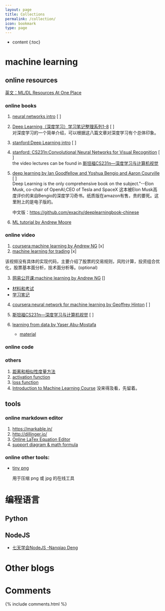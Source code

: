 ```yaml
---
layout: page
title: Collections
permalink: /collection/
icon: bookmark
type: page
---
```


* content
{:toc}

# machine learning

## online resources

[英文：ML/DL Resources At One Place](https://github.com/vyraun/Megalodon)

### online books
1. [neural networks intro](https://www.willamette.edu/~gorr/classes/cs449/intro.html)  [ ]
2. [Deep Learning（深度学习）学习笔记整理系列1-8](http://blog.csdn.net/zouxy09/article/category/1387932)  [ ]<br/>
    对深度学习的一个简单介绍，可以根据这八篇文章对深度学习有个总体印象。
3. [stanford:Deep Learning intro](http://deeplearning.stanford.edu/wiki/index.php/UFLDL_Tutorial)  [ ]
4. [stanford: CS231n:Convolutional Neural Networks for Visual Recognition](https://cs231n.github.io/)  [ ]<br/>
    the video lectures can be found in [斯坦福CS231n—深度学习与计算机视觉](http://study.163.com/course/courseMain.htm?courseId=1003223001)
5. [deep learning by Ian Goodfellow and Yoshua Bengio and Aaron Courville](http://www.deeplearningbook.org/)  [ ]<br/>
   Deep Learning is the only comprehensive book on the subject."--Elon Musk, co-chair of OpenAI;CEO of Tesla and SpaceX 这本被Elon Musk高度评价的来自Bengio的深度学习奇书。纸质版在amazon有售，贵的要死。这里附上的是电子版的。

   中文版：<https://github.com/exacity/deeplearningbook-chinese>
6. [ML tutorial by Andrew Moore](https://www.autonlab.org/tutorials)

### online video
1. [coursera:machine learning by Andrew NG](https://www.coursera.org/learn/machine-learning/home/welcome) [x]
2. [machine learning for trading](https://classroom.udacity.com/courses/ud501/)  [x]

该视频没有具体的实现代码，主要介绍了股票的交易规则，风险计算，投资组合优化，股票基本面分析，技术面分析等。(optional)

3. [网易公开课:machine learning by Andrew NG](http://open.163.com/special/opencourse/machinelearning.html) [] <br/>
  - [材料和考试](http://cs229.stanford.edu/materials.html)
  - [学习笔记](http://www.cnblogs.com/jerrylead/tag/Machine%20Learning/)
4. [coursera:neural network for machine learning by Geoffrey Hinton](https://www.coursera.org/learn/neural-networks/home/welcome)  [ ]
5. [斯坦福CS231n—深度学习与计算机视觉](http://study.163.com/course/courseMain.htm?courseId=1003223001)  [ ]
6. [learning from data by Yaser Abu-Mostafa](http://open.163.com/special/opencourse/learningfromdata.html)

   - [material](http://work.caltech.edu/library/)
### online code


### others
1. [距离和相似性度量方法](http://www.cnblogs.com/daniel-D/p/3244718.html)
2. [activation function](https://en.wikipedia.org/wiki/Activation_function)
3. [loss function](https://en.wikipedia.org/wiki/Loss_function)
4. [Introduction to Machine Learning Course](http://www.cedar.buffalo.edu/~srihari/CSE574/)
    没来得及看，先留着。

## tools

### online markdown editor
1. <https://markable.in/>
2. <http://dillinger.io/>
3. [Online LaTex Equation Editor](http://www.codecogs.com/latex/eqneditor.php)
4. [support diagram & math formula](https://www.zybuluo.com/mdeditor#394675)

### online other tools:
* [tiny png](https://tinypng.com/)

    用于压缩 png 或 jpg 的在线工具


# 编程语言

## Python


## NodeJS

* [七天学会NodeJS -Nanqiao Deng](https://nqdeng.github.io/7-days-nodejs)


# Other blogs


# Comments

{% include comments.html %}

